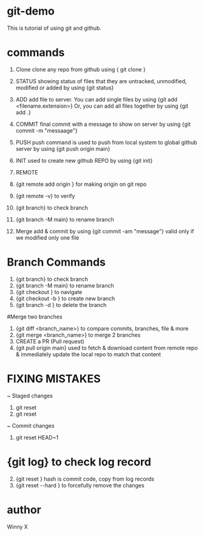 # git-demo
This is tutorial of using git and github.

# commands
1. Clone
    clone any repo from github using { git clone <link> }

2. STATUS
    showing status of files that they are untracked, unmodified, modified or added
    by using {git status}

3. ADD
    add file to server. You can add single files by using {git add <filename.extension>}
    Or, you can add all files together by using {git add .}

4. COMMIT
    final commit with a message to show on server by using {git commit -m "messaage"}

5. PUSH
    push command is used to push from local system to global github server by using {git push origin main}

6. INIT
    used to create new github REPO by using {git init}

7. REMOTE
1. {git remote add origin <link>} for making origin on git repo
2. {git remote -v} to verify
3. {git branch} to check branch
4. {git branch -M main} to rename branch

8. Merge add & commit by using {git commit -am "message"} valid only if we modified only one file

# Branch Commands
1. {git branch} to check branch
2. {git branch -M main} to rename branch
3. {git checkout <branch name>} to navigate
4. {git checkout -b <new branch name>} to create new branch
5. {git branch -d <branch name>} to delete the branch

#Merge two branches
1. {git diff <branch_name>} to compare commits, branches, file & more
2. {git merge <branch_name>} to merge 2 branches
3. CREATE a PR (Pull request)
4. {git pull origin main} used to fetch & download content from remote repo & immediately update the local repo to match that content

# FIXING MISTAKES
~ Staged changes
1. git reset <filename>
2. git reset 

~ Commit changes
1. git reset HEAD~1

# {git log} to check log record

2. {git reset <commithash>} hash is commit code, copy from log records
3. {git reset --hard <commithash>}  to forcefully remove the changes

# author
Winny X